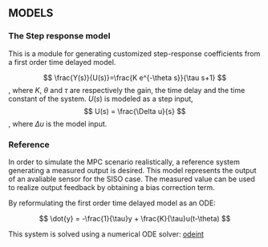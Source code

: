 ## MODELS

### The Step response model

This is a module for generating customized step-response coefficients from a first order time delayed model. 

$$ \frac{Y(s)}{U(s)}=\frac{K e^{-\theta s}}{\tau s+1} $$, 
where $K$, $\theta$ and $\tau$ are respectively the gain, the time delay and the time constant of the system. $U(s)$ is modeled as a step input, $$ U(s) = \frac{\Delta u}{s} $$, where $\Delta u$ is the model input.  

### Reference

In order to simulate the MPC scenario realistically, a reference system generating a measured output is desired. This model represents the output of an avaliable sensor for the SISO case. The measured value can be used to realize output feedback by obtaining a bias correction term. 

By reformulating the first order time delayed model as an ODE:

$$ \dot{y} = -\frac{1}{\tau}y + \frac{K}{\tau}u(t-\theta) $$

This system is solved using a numerical ODE solver: [odeint](http://headmyshoulder.github.io/odeint-v2/)